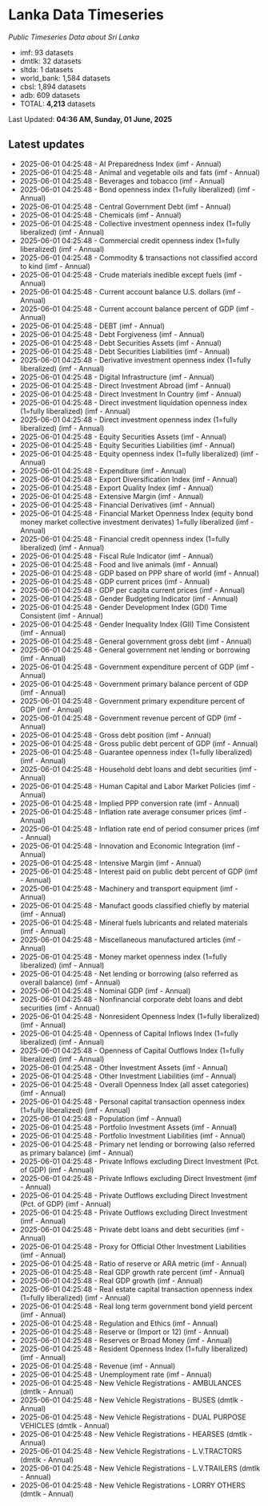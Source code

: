 # Lanka Data Timeseries
*Public Timeseries Data about Sri Lanka*

* imf: 93 datasets
* dmtlk: 32 datasets
* sltda: 1 datasets
* world_bank: 1,584 datasets
* cbsl: 1,894 datasets
* adb: 609 datasets
* TOTAL: **4,213** datasets

Last Updated: **04:36 AM, Sunday, 01 June, 2025**

## Latest updates

* 2025-06-01 04:25:48 - AI Preparedness Index (imf - Annual)
* 2025-06-01 04:25:48 - Animal and vegetable oils and fats (imf - Annual)
* 2025-06-01 04:25:48 - Beverages and tobacco (imf - Annual)
* 2025-06-01 04:25:48 - Bond openness index (1=fully liberalized) (imf - Annual)
* 2025-06-01 04:25:48 - Central Government Debt (imf - Annual)
* 2025-06-01 04:25:48 - Chemicals (imf - Annual)
* 2025-06-01 04:25:48 - Collective investment openness index (1=fully liberalized) (imf - Annual)
* 2025-06-01 04:25:48 - Commercial credit openness index (1=fully liberalized) (imf - Annual)
* 2025-06-01 04:25:48 - Commodity & transactions not classified accord to kind (imf - Annual)
* 2025-06-01 04:25:48 - Crude materials inedible except fuels (imf - Annual)
* 2025-06-01 04:25:48 - Current account balance U.S. dollars (imf - Annual)
* 2025-06-01 04:25:48 - Current account balance percent of GDP (imf - Annual)
* 2025-06-01 04:25:48 - DEBT (imf - Annual)
* 2025-06-01 04:25:48 - Debt Forgiveness (imf - Annual)
* 2025-06-01 04:25:48 - Debt Securities Assets (imf - Annual)
* 2025-06-01 04:25:48 - Debt Securities Liabilities (imf - Annual)
* 2025-06-01 04:25:48 - Derivative investment openness index (1=fully liberalized) (imf - Annual)
* 2025-06-01 04:25:48 - Digital Infrastructure (imf - Annual)
* 2025-06-01 04:25:48 - Direct Investment Abroad (imf - Annual)
* 2025-06-01 04:25:48 - Direct Investment In Country (imf - Annual)
* 2025-06-01 04:25:48 - Direct investment liquidation openness index (1=fully liberalized) (imf - Annual)
* 2025-06-01 04:25:48 - Direct investment openness index (1=fully liberalized) (imf - Annual)
* 2025-06-01 04:25:48 - Equity Securities Assets (imf - Annual)
* 2025-06-01 04:25:48 - Equity Securities Liabilities (imf - Annual)
* 2025-06-01 04:25:48 - Equity openness index (1=fully liberalized) (imf - Annual)
* 2025-06-01 04:25:48 - Expenditure (imf - Annual)
* 2025-06-01 04:25:48 - Export Diversification Index (imf - Annual)
* 2025-06-01 04:25:48 - Export Quality Index (imf - Annual)
* 2025-06-01 04:25:48 - Extensive Margin (imf - Annual)
* 2025-06-01 04:25:48 - Financial Derivatives (imf - Annual)
* 2025-06-01 04:25:48 - Financial Market Openness Index (equity bond money market collective investment derivates) 1=fully liberalized (imf - Annual)
* 2025-06-01 04:25:48 - Financial credit openness index (1=fully liberalized) (imf - Annual)
* 2025-06-01 04:25:48 - Fiscal Rule Indicator (imf - Annual)
* 2025-06-01 04:25:48 - Food and live animals (imf - Annual)
* 2025-06-01 04:25:48 - GDP based on PPP share of world (imf - Annual)
* 2025-06-01 04:25:48 - GDP current prices (imf - Annual)
* 2025-06-01 04:25:48 - GDP per capita current prices (imf - Annual)
* 2025-06-01 04:25:48 - Gender Budgeting Indicator (imf - Annual)
* 2025-06-01 04:25:48 - Gender Development Index (GDI) Time Consistent (imf - Annual)
* 2025-06-01 04:25:48 - Gender Inequality Index (GII) Time Consistent (imf - Annual)
* 2025-06-01 04:25:48 - General government gross debt (imf - Annual)
* 2025-06-01 04:25:48 - General government net lending or borrowing (imf - Annual)
* 2025-06-01 04:25:48 - Government expenditure percent of GDP (imf - Annual)
* 2025-06-01 04:25:48 - Government primary balance percent of GDP (imf - Annual)
* 2025-06-01 04:25:48 - Government primary expenditure percent of GDP (imf - Annual)
* 2025-06-01 04:25:48 - Government revenue percent of GDP (imf - Annual)
* 2025-06-01 04:25:48 - Gross debt position (imf - Annual)
* 2025-06-01 04:25:48 - Gross public debt percent of GDP (imf - Annual)
* 2025-06-01 04:25:48 - Guarantee openness index (1=fully liberalized) (imf - Annual)
* 2025-06-01 04:25:48 - Household debt loans and debt securities (imf - Annual)
* 2025-06-01 04:25:48 - Human Capital and Labor Market Policies (imf - Annual)
* 2025-06-01 04:25:48 - Implied PPP conversion rate (imf - Annual)
* 2025-06-01 04:25:48 - Inflation rate average consumer prices (imf - Annual)
* 2025-06-01 04:25:48 - Inflation rate end of period consumer prices (imf - Annual)
* 2025-06-01 04:25:48 - Innovation and Economic Integration (imf - Annual)
* 2025-06-01 04:25:48 - Intensive Margin (imf - Annual)
* 2025-06-01 04:25:48 - Interest paid on public debt percent of GDP (imf - Annual)
* 2025-06-01 04:25:48 - Machinery and transport equipment (imf - Annual)
* 2025-06-01 04:25:48 - Manufact goods classified chiefly by material (imf - Annual)
* 2025-06-01 04:25:48 - Mineral fuels lubricants and related materials (imf - Annual)
* 2025-06-01 04:25:48 - Miscellaneous manufactured articles (imf - Annual)
* 2025-06-01 04:25:48 - Money market openness index (1=fully liberalized) (imf - Annual)
* 2025-06-01 04:25:48 - Net lending or borrowing (also referred as overall balance) (imf - Annual)
* 2025-06-01 04:25:48 - Nominal GDP (imf - Annual)
* 2025-06-01 04:25:48 - Nonfinancial corporate debt loans and debt securities (imf - Annual)
* 2025-06-01 04:25:48 - Nonresident Openness Index (1=fully liberalized) (imf - Annual)
* 2025-06-01 04:25:48 - Openness of Capital Inflows Index (1=fully liberalized) (imf - Annual)
* 2025-06-01 04:25:48 - Openness of Capital Outflows Index (1=fully liberalized) (imf - Annual)
* 2025-06-01 04:25:48 - Other Investment Assets (imf - Annual)
* 2025-06-01 04:25:48 - Other Investment Liabilities (imf - Annual)
* 2025-06-01 04:25:48 - Overall Openness Index (all asset categories) (imf - Annual)
* 2025-06-01 04:25:48 - Personal capital transaction openness index (1=fully liberalized) (imf - Annual)
* 2025-06-01 04:25:48 - Population (imf - Annual)
* 2025-06-01 04:25:48 - Portfolio Investment Assets (imf - Annual)
* 2025-06-01 04:25:48 - Portfolio Investment Liabilities (imf - Annual)
* 2025-06-01 04:25:48 - Primary net lending or borrowing (also referred as primary balance) (imf - Annual)
* 2025-06-01 04:25:48 - Private Inflows excluding Direct Investment (Pct. of GDP) (imf - Annual)
* 2025-06-01 04:25:48 - Private Inflows excluding Direct Investment (imf - Annual)
* 2025-06-01 04:25:48 - Private Outflows excluding Direct Investment (Pct. of GDP) (imf - Annual)
* 2025-06-01 04:25:48 - Private Outflows excluding Direct Investment (imf - Annual)
* 2025-06-01 04:25:48 - Private debt loans and debt securities (imf - Annual)
* 2025-06-01 04:25:48 - Proxy for Official Other Investment Liabilities (imf - Annual)
* 2025-06-01 04:25:48 - Ratio of reserve or ARA metric (imf - Annual)
* 2025-06-01 04:25:48 - Real GDP growth rate percent (imf - Annual)
* 2025-06-01 04:25:48 - Real GDP growth (imf - Annual)
* 2025-06-01 04:25:48 - Real estate capital transaction openness index (1=fully liberalized) (imf - Annual)
* 2025-06-01 04:25:48 - Real long term government bond yield percent (imf - Annual)
* 2025-06-01 04:25:48 - Regulation and Ethics (imf - Annual)
* 2025-06-01 04:25:48 - Reserve or (Import or 12) (imf - Annual)
* 2025-06-01 04:25:48 - Reserves or Broad Money (imf - Annual)
* 2025-06-01 04:25:48 - Resident Openness Index (1=fully liberalized) (imf - Annual)
* 2025-06-01 04:25:48 - Revenue (imf - Annual)
* 2025-06-01 04:25:48 - Unemployment rate (imf - Annual)
* 2025-06-01 04:25:48 - New Vehicle Registrations - AMBULANCES (dmtlk - Annual)
* 2025-06-01 04:25:48 - New Vehicle Registrations - BUSES (dmtlk - Annual)
* 2025-06-01 04:25:48 - New Vehicle Registrations - DUAL PURPOSE VEHICLES (dmtlk - Annual)
* 2025-06-01 04:25:48 - New Vehicle Registrations - HEARSES (dmtlk - Annual)
* 2025-06-01 04:25:48 - New Vehicle Registrations - L.V.TRACTORS (dmtlk - Annual)
* 2025-06-01 04:25:48 - New Vehicle Registrations - L.V.TRAILERS (dmtlk - Annual)
* 2025-06-01 04:25:48 - New Vehicle Registrations - LORRY OTHERS (dmtlk - Annual)
